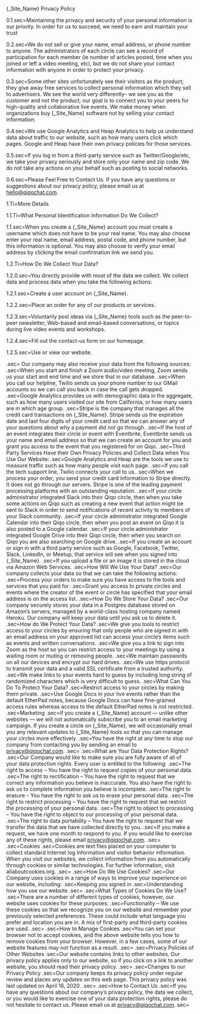 {_Site_Name} Privacy Policy

0.1.sec=Maintaining the privacy and security of your personal information is our priority.  In order for us to succeed, we need to earn and maintain your trust

0.2.sec=We do not sell or give your name, email address, or phone number to anyone. The administrators of each circle can see a record of participation for each member (ie number of articles posted, time when you joined or left a video meeting, etc), but we do not share your contact information with anyone in order to protect your privacy.

0.3.sec=Some other sites unfortunately see their visitors as the product; they give away free services to collect personal information which they sell to advertisers.  We see the world very differently– we see you as the customer and not the product; our goal is to connect you to your peers for high-quality and collaborative live events.  We make money when organizations buy {_Site_Name} software not by selling your contact information.

0.4.sec=We use Google Analytics and Heap Analytics to help us understand data about traffic to our website, such as how many users click which pages.  Google and Heap have their own privacy policies for those services.

0.5.sec=If you log in from a third-party service such as Twitter/Google/etc, we take your privacy seriously and store only your name and zip code. We do not take any actions on your behalf such as posting to social networks.

0.6.sec=Please Feel Free to Contact Us.  If you have any questions or suggestions about our privacy policy, please email us at hello@qiqochat.com.

1.Ti=More Details

1.1.Ti=What Personal Identification Information Do We Collect?

1.1.sec=When you create a {_Site_Name} account you must create a username which does not have to be your real name. You may also choose enter your real name, email address, postal code, and phone number, but this information is optional. You may also choose to verify your email address by clicking the email confirmation link we send you.

1.2.Ti=How Do We Collect Your Data?

1.2.0.sec=You directly provide with most of the data we collect. We collect data and process data when you take the following actions:

1.2.1.sec=Create a user account on {_Site_Name}.

1.2.2.sec=Place an order for any of our products or services.

1.2.3.sec=Voluntarily post ideas via {_Site_Name} tools such as the peer-to-peer newsletter, Web-based and email-based conversations, or topics during live video events and workshops.

1.2.4.sec=Fill out the contact-us form on our homepage.

1.2.5.sec=Use or view our website.

.sec= Our company may also receive your data from the following sources:
.sec=When you start and finish a Zoom audio/video meeting, Zoom sends us your start and end time and we store that in our database.
.sec=When you call our helpline, Twilio sends us your phone number to our GMail accounts so we can call you back in case the call gets dropped.
.sec=Google Analytics provides us with demographic data in the aggregate, such as how many users visited our site from California, or how many users are in which age group.
.sec=Stripe is the company that manages all the credit card transactions on {_Site_Name}. Stripe sends us the expiration date and last four digits of your credit card so that we can answer any of your questions about why a payment did not go through.
.sec=If the host of an event integrates their circle or event with Eventbrite, Eventbrite sends us your name and email address so that we can create an account for you and grant you access to the event that you registered for on Qiqo.
.sec=Third Party Services Have their Own Privacy Policies and Collect Data when You Use Our Website:
.sec=Google Analytics and Heap are the tools we use to measure traffic such as how many people visit each page.
.sec=If you call the tech support line, Twilio connects your call to us.
.sec=When we process your order, you send your credit card information to Stripe directly. It does not go through our servers. Stripe is one of the leading payment processing platforms with an outstanding reputation.
.sec=If your circle administrator integrated Slack into their Qiqo circle, then when you take some actions on Qiqo such as creating a new event that action might be sent to Slack in order to send notifications of recent activity to members of your Slack community.
.sec=If your circle administrator integrated Google Calendar into their Qiqo circle, then when you post an event on Qiqo it is also posted to a Google calendar.
.sec=If your circle administrator integrated Google Drive into their Qiqo circle, then when you search on Qiqo you are also searching on Google drive.
.sec=If you create an account or sign in with a third party service such as Google, Facebook, Twitter, Slack, LinkedIn, or Meetup, that service will see when you signed into {_Site_Name}.
.sec=If you upload a file or an image it is stored in the cloud via Amazon Web Services.
.sec=How Will We Use Your Data?
.sec=Our company collects your data so that we can take the following actions:
.sec=Process your orders to make sure you have access to the tools and services that you paid for.
.sec=Grant you access to private circles and events where the creator of the event or circle has specified that your email address is on the access list.
.sec=How Do We Store Your Data?
.sec=Our company securely stores your data in a Postgres database stored on Amazon’s servers, managed by a world-class hosting company named Heroku. Our company will keep your data until you ask us to delete it.
.sec=How do We Protect Your Data?
.sec=We give you tools to restrict access to your circles by ensuring that only people who are signed in with an email address on your approved list can access your circle’s items such as events and written conversations.
.sec=We give you a link to sign into Zoom as the host so you can restrict access to your meetings by using a waiting room or muting or removing people.
.sec=We maintain passwords on all our devices and encrypt our hard drives.
.sec=We use https protocol to transmit your data and a valid SSL certificate from a trusted authority.
.sec=We make links to your events hard to guess by including long string of randomized characters which is very difficult to guess.
.sec=What Can You Do To Protect Your Data?
.sec=Restrict access to your circles by making them private.
.sec=Use Google Docs in your live events rather than the default EtherPad notes, because Google Docs can have fine-grained access rules whereas access to the default EtherPad notes is not restricted.
.sec=Marketing
.sec=If you create a {_Site_Name} account — unlike other websites — we will not automatically subscribe you to an email marketing campaign. If you create a circle on {_Site_Name}, we will occasionally email you any relevant updates to {_Site_Name} tools so that you can manage your circles more effectively.
.sec=You have the right at any time to stop our company from contacting you by sending an email to privacy@qiqochat.com.
.sec= 
.sec=What are Your Data Protection Rights?
.sec=Our Company would like to make sure you are fully aware of all of your data protection rights. Every user is entitled to the following:
.sec=The right to access – You have the right to request copies of your personal data.
.sec=The right to rectification – You have the right to request that we correct any information you believe is inaccurate. You also have the right to ask us to complete information you believe is incomplete.
.sec=The right to erasure – You have the right to ask us to erase your personal data.
.sec=The right to restrict processing – You have the right to request that we restrict the processing of your personal data.
.sec=The right to object to processing – You have the right to object to our processing of your personal data.
.sec=The right to data portability – You have the right to request that we transfer the data that we have collected directly to you.
.sec=If you make a request, we have one month to respond to you. If you would like to exercise any of these rights, please email privacy@qiqochat.com.
.sec= 
.sec=Cookies
.sec=Cookies are text files placed on your computer to collect standard Internet log information and visitor behavior information. When you visit our websites, we collect information from you automatically through cookies or similar technologies. For further information, visit allaboutcookies.org.
.sec= 
.sec=How Do We Use Cookies?
.sec=Our Company uses cookies in a range of ways to improve your experience on our website, including:
.sec=Keeping you signed in
.sec=Understanding how you use our website
.sec= 
.sec=What Types of Cookies Do We Use?
.sec=There are a number of different types of cookies, however, our website uses cookies for these purposes:
.sec=Functionality – We use these cookies so that we recognize you on our website and remember your previously selected preferences. These could include what language you prefer and location you are in. A mix of first-party and third-party cookies are used.
.sec= 
.sec=How to Manage Cookies
.sec=You can set your browser not to accept cookies, and the above website tells you how to remove cookies from your browser. However, in a few cases, some of our website features may not function as a result.
.sec= 
.sec=Privacy Policies of Other Websites
.sec=Our website contains links to other websites. Our privacy policy applies only to our website, so if you click on a link to another website, you should read their privacy policy.
.sec= 
.sec=Changes to our Privacy Policy
.sec=Our company keeps its privacy policy under regular review and places any updates on this web page. This privacy policy was last updated on April 16, 2020.
.sec= 
.sec=How to Contact Us
.sec=If you have any questions about our company’s privacy policy, the data we collect, or you would like to exercise one of your data protection rights, please do not hesitate to contact us. Please email us at privacy@qiqochat.com..sec=